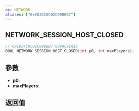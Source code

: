 ```yaml
---
ns: NETWORK
aliases: ["0xED34C0C02C098BB7"]
---
```

## NETWORK_SESSION_HOST_CLOSED

```c
// 0xED34C0C02C098BB7 0x8AC9EA19
BOOL NETWORK_SESSION_HOST_CLOSED(int p0, int maxPlayers);
```


## 參數
* **p0**: 
* **maxPlayers**: 

## 返回值
